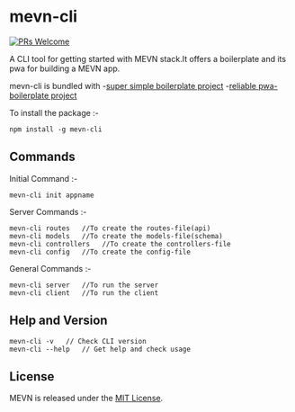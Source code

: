 
# mevn-cli
[![PRs Welcome](https://img.shields.io/badge/PRs-welcome-brightgreen.svg?style=flat-square)](http://makeapullrequest.com)

A CLI tool for getting started with MEVN stack.It offers a boilerplate
and its pwa for building a MEVN app. 

mevn-cli is bundled with
-[super simple boilerplate project](https://github.com/Madlabsinc/mevn-boilerplate)
-[reliable pwa-boilerplate project](https://github.com/MadlabsInc/mevn-pwa-boilerplate)

To install the package :-
```
npm install -g mevn-cli
```

## Commands
Initial Command :-
```
mevn-cli init appname
```
Server Commands :-
```
mevn-cli routes   //To create the routes-file(api)
mevn-cli models   //To create the models-file(schema)
mevn-cli controllers   //To create the controllers-file
mevn-cli config   //To create the config-file
```
General Commands :-
```
mevn-cli server   //To run the server
mevn-cli client   //To run the client
```

## Help and Version

```
mevn-cli -v   // Check CLI version
mevn-cli --help   // Get help and check usage
```

## License

MEVN is released under the [MIT License](http://www.opensource.org/licenses/MIT).
